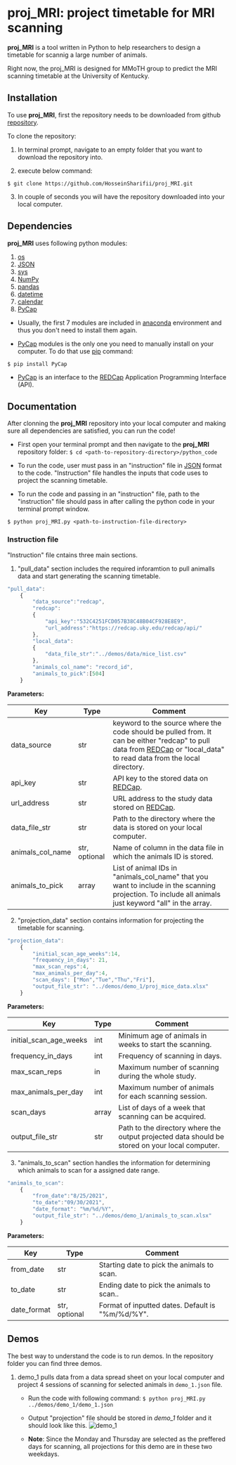 # proj_MRI: project timetable for MRI scanning


**proj_MRI** is a tool written in Python to help researchers to design a timetable for scannig a large number of animals. 

Right now, the proj_MRI is designed for MMoTH group to predict the MRI scanning timetable at the University of Kentucky. 

## Installation
To use **proj_MRI**, first the repository needs to be downloaded from github [repository](https://github.com/HosseinSharifii/proj_MRI). 

To clone the repository:
1. In terminal prompt, navigate to an empty folder that you want to download the repository into. 

2. execute below command:

`$ git clone https://github.com/HosseinSharifii/proj_MRI.git`

3. In couple of seconds you will have the repository downloaded into your local computer. 

## Dependencies

**proj_MRI** uses following python modules:
1. [os](https://docs.python.org/3/library/os.html)
2. [JSON](https://docs.python.org/3/library/json.html)
3. [sys](https://docs.python.org/3/library/sys.html)
4. [NumPy](https://numpy.org/)
5. [pandas](https://pandas.pydata.org/)
6. [datetime](https://docs.python.org/3/library/datetime.html)
7. [calendar](https://docs.python.org/3/library/calendar.html)
8. [PyCap](https://pycap.readthedocs.io/en/latest/index.html)

- Usually, the first 7 modules are included in [anaconda](https://www.anaconda.com/) environment and thus you don't need to install them again. 

- [PyCap](https://pycap.readthedocs.io/en/latest/index.html) modules is the only one you need to manually install on your computer. To do that use [pip](https://pypi.org/project/pip/) command:

`$ pip install PyCap`

- [PyCap](https://pycap.readthedocs.io/en/latest/index.html) is an interface to the [REDCap](https://www.project-redcap.org/) Application Programming Interface (API).

## Documentation

After clonning the **proj_MRI** repository into your local computer and making sure all dependencies are satisfied, you can run the code!

- First open your terminal prompt and then navigate to the **proj_MRI** repository folder:
`$ cd <path-to-repository-directory>/python_code`

- To run the code, user must pass in an "instruction" file in [JSON](https://docs.python.org/3/library/json.html) format to the code. "Instruction" file handles the inputs that code uses to project the scanning timetable.

- To run the code and passing in an "instruction" file, path to the "instruction" file should pass in after calling the python code in your terminal prompt window. 

`$ python proj_MRI.py <path-to-instruction-file-directory>`

### Instruction file

"Instruction" file cntains three main sections. 

1. "pull_data" section includes the required inforamtion to pull animalls data and start generating the scanning timetable. 
````javascript
"pull_data":
    {
        "data_source":"redcap",
        "redcap":
        {
            "api_key":"532C4251FCD057B38C48B04CF928E8E9",
            "url_address":"https://redcap.uky.edu/redcap/api/"
        },
        "local_data":
        {
            "data_file_str":"../demos/data/mice_list.csv"
        },
        "animals_col_name": "record_id",
        "animals_to_pick":[504]
    }
````
**Parameters:**

| **Key** | **Type** | **Comment** |
| ------ | ------- | ---------- |
| data_source | str | keyword to the source where the code should be pulled from. It can be either "redcap" to pull data from [REDCap](https://www.project-redcap.org/) or "local_data" to read data from the local directory. |
| api_key | str | API key to the stored data on [REDCap](https://www.project-redcap.org/).|
| url_address | str | URL address to the study data stored on [REDCap](https://www.project-redcap.org/). |
| data_file_str | str | Path to the directory where the data is stored on your local computer. |
| animals_col_name | str, optional | Name of column in the data file in which the animals ID is stored.  |
| animals_to_pick | array | List of animal IDs in "animals_col_name" that you want to include in the scanning projection. To include all animals just keyword "all" in the array. |

2. "projection_data" section contains information for projecting the timetable for scanning. 

````javascript
"projection_data":
    {
        "initial_scan_age_weeks":14,
        "frequency_in_days": 21,
        "max_scan_reps":4,
        "max_animals_per_day":4,
        "scan_days": ["Mon","Tue","Thu","Fri"],
        "output_file_str": "../demos/demo_1/proj_mice_data.xlsx"
    }
````

**Parameters:**

| **Key** | **Type** | **Comment** |
| ------ | ------- | ---------- |
| initial_scan_age_weeks | int | Minimum age of animals in weeks to start the scanning. |
| frequency_in_days | int | Frequency of scanning in days.|
| max_scan_reps | in | Maximum number of scanning during the whole study. |
| max_animals_per_day | int | Maximum number of animals for each scanning session. |
| scan_days | array | List of days of a week that scanning can be acquired. |
| output_file_str | str | Path to the directory where the output projected data should be stored on your local computer. |

3. "animals_to_scan" section handles the information for determining which animals to scan for a assigned date range.
````javascript
"animals_to_scan":
    {
        "from_date":"8/25/2021",
        "to_date":"09/30/2021",
        "date_format": "%m/%d/%Y",
        "output_file_str": "../demos/demo_1/animals_to_scan.xlsx"
    } 
````
**Parameters:**

| **Key** | **Type** | **Comment** |
| ------ | ------- | ---------- |
| from_date | str | Starting date to pick the animals to scan. |
| to_date | str | Ending date to pick the animals to scan..|
| date_format | str, optional | Format of inputted dates. Default is "%m/%d/%Y". |

## Demos

The best way to understand the code is to run demos. 
In the repository folder you can find three demos.

1. demo_1 pulls data from a data spread sheet on your local computer and project 4 sessions of scanning for selected animals in `demo_1.json` file. 

    - Run the code with following command: `$ python proj_MRI.py ../demos/demo_1/demo_1.json`

    - Output "projection" file should be stored in *demo_1* folder and it should look like this. 
    ![demo_1]((docs/images/demo_1.png))

    - **Note**: Since the Monday and Thursday are selected as the preffered days for scanning, all projections for this demo are in these two weekdays. 

